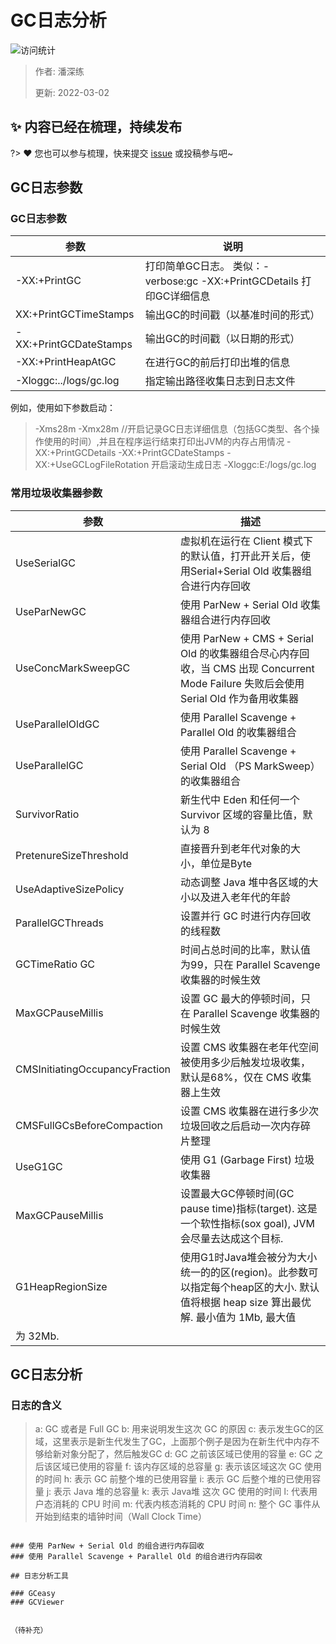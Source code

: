 # GC日志分析

![访问统计](https://visitor-badge.glitch.me/badge?page_id=senlypan.jvm.05-gc-log-analysis&left_color=blue&right_color=red)

> 作者: 潘深练
>
> 更新: 2022-03-02

## ✨ 内容已经在梳理，持续发布
?> ❤️ 您也可以参与梳理，快来提交 [issue](https://github.com/senlypan/jvm-docs/issues) 或投稿参与吧~




## GC日志参数

### GC日志参数

| 参数 | 说明|
|------|-----|
|-XX:+PrintGC |打印简单GC日志。 类似：-verbose:gc -XX:+PrintGCDetails 打印GC详细信息|
|XX:+PrintGCTimeStamps |输出GC的时间戳（以基准时间的形式）|
|-XX:+PrintGCDateStamps| 输出GC的时间戳（以日期的形式）|
|-XX:+PrintHeapAtGC |在进行GC的前后打印出堆的信息|
|-Xloggc:../logs/gc.log| 指定输出路径收集日志到日志文件|

例如，使用如下参数启动：

> -Xms28m
> -Xmx28m //开启记录GC日志详细信息（包括GC类型、各个操作使用的时间）,并且在程序运行结束打印出JVM的内存占用情况
> -XX:+PrintGCDetails
> -XX:+PrintGCDateStamps
> -XX:+UseGCLogFileRotation 开启滚动生成日志
> -Xloggc:E:/logs/gc.log


### 常用垃圾收集器参数

|参数 |描述|
|------|-----|
|UseSerialGC |虚拟机在运行在 Client 模式下的默认值，打开此开关后，使用Serial+Serial Old 收集器组合进行内存回收|
|UseParNewGC |使用 ParNew + Serial Old 收集器组合进行内存回收 |
|UseConcMarkSweepGC |使用 ParNew + CMS + Serial Old 的收集器组合尽心内存回收，当 CMS 出现 Concurrent Mode Failure 失败后会使用 Serial Old 作为备用收集器|
|UseParallelOldGC |使用 Parallel Scavenge + Parallel Old 的收集器组合 |
|UseParallelGC |使用 Parallel Scavenge + Serial Old （PS MarkSweep）的收集器组合|
|SurvivorRatio| 新生代中 Eden 和任何一个 Survivor 区域的容量比值，默认为 8 |
|PretenureSizeThreshold |直接晋升到老年代对象的大小，单位是Byte |
|UseAdaptiveSizePolicy |动态调整 Java 堆中各区域的大小以及进入老年代的年龄|
|ParallelGCThreads |设置并行 GC 时进行内存回收的线程数|
|GCTimeRatio GC |时间占总时间的比率，默认值为99，只在 Parallel Scavenge 收集器的时候生效|
|MaxGCPauseMillis |设置 GC 最大的停顿时间，只在 Parallel Scavenge 收集器的时候生效|
|CMSInitiatingOccupancyFraction |设置 CMS 收集器在老年代空间被使用多少后触发垃圾收集，默认是68%，仅在 CMS 收集器上生效|
|CMSFullGCsBeforeCompaction |设置 CMS 收集器在进行多少次垃圾回收之后启动一次内存碎片整理|
|UseG1GC |使用 G1 (Garbage First) 垃圾收集器|
|MaxGCPauseMillis |设置最大GC停顿时间(GC pause time)指标(target). 这是一个软性指标(sox goal), JVM 会尽量去达成这个目标. |
|G1HeapRegionSize| 使用G1时Java堆会被分为大小统一的的区(region)。此参数可以指定每个heap区的大小. 默认值将根据 heap size 算出最优解. 最小值为 1Mb, 最大值
为 32Mb.|


## GC日志分析

### 日志的含义



> a: GC 或者是 Full GC 
> b: 用来说明发生这次 GC 的原因 
> c: 表示发生GC的区域，这里表示是新生代发生了GC，上面那个例子是因为在新生代中内存不够给新对象分配了，然后触发GC 
> d: GC 之前该区域已使用的容量 
> e: GC 之后该区域已使用的容量
> f: 该内存区域的总容量 
> g: 表示该区域这次 GC 使用的时间 
> h: 表示 GC 前整个堆的已使用容量 
> i: 表示 GC 后整个堆的已使用容量 
> j: 表示 Java 堆的总容量 
> k: 表示 Java堆 这次 GC 使用的时间 
> l: 代表用户态消耗的 CPU 时间 
> m: 代表内核态消耗的 CPU 时间 
> n: 整个 GC 事件从开始到结束的墙钟时间（Wall Clock Time）

```

### 使用 ParNew + Serial Old 的组合进行内存回收
### 使用 Parallel Scavenge + Parallel Old 的组合进行内存回收

## 日志分析工具

### GCeasy
### GCViewer


（待补充）